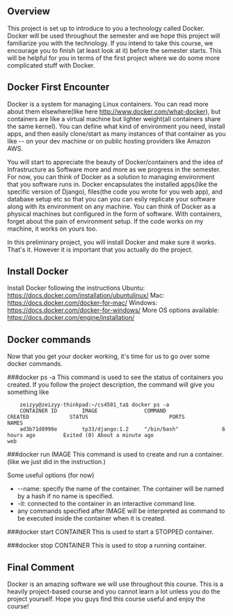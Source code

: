 Overview
--------

This project is set up to introduce to you a technology called Docker.
Docker will be used throughout the semester and we hope this project will familiarize you with the technology.
If you intend to take this course, we encourage you to finish (at least look at it) before the semester starts.
This will be helpful for you in terms of the first project where we do some more complicated stuff with Docker.

Docker First Encounter
----------------------
Docker is a system for managing Linux containers. You can read more about them elsewhere(like here http://www.docker.com/what-docker), but containers are like a virtual machine but lighter weight(all containers share the same kernel). You can define what kind of environment you need, install apps, and then easily clone/start as many instances of that container as you like -- on your dev machine or on public hosting providers like Amazon AWS.

You will start to appreciate the beauty of Docker/containers and the idea of Infrastructure as Software more and more as we progress in the semester. For now, you can think of Docker as a solution to managing environment that you software runs in. Docker encapsulates the installed apps(like the specific version of Django), files(the code you wrote for you web app), and database setup etc so that you can you can esily replicate your software along with its environment on any machine. You can think of Docker as a physical machines but configured in the form of software. With containers, forget about the pain of environment setup. If the code works on my machine, it works on yours too.

In this preliminary project, you will install Docker and make sure it works. That's it. However it is important that you actually do the project.

Install Docker
--------------
Install Docker following the instructions Ubuntu: https://docs.docker.com/installation/ubuntulinux/ Mac: https://docs.docker.com/docker-for-mac/ Windows: https://docs.docker.com/docker-for-windows/ More OS options available: https://docs.docker.com/engine/installation/

Docker commands
---------------
Now that you get your docker working, it's time for us to go over some docker commands.

###docker ps -a
This command is used to see the status of containers you created. If you follow the project description, the command will give you something like
```
	zeizyy@zeizyy-thinkpad:~/cs4501_ta$ docker ps -a
	CONTAINER ID        IMAGE               COMMAND                  CREATED             STATUS                          PORTS               NAMES
	ad3b71d8998e        tp33/django:1.2     "/bin/bash"              6 hours ago         Exited (0) About a minute ago                       web
```

###docker run IMAGE
This command is used to create and run a container.(like we just did in the instruction.)

Some useful options (for now)
- --name: specify the name of the container. The container will be named by a hash if no name is specified.
- -it: connected to the container in an interactive command line.
- any commands specified after IMAGE will be interpreted as command to be executed inside the container when it is created.

###docker start CONTAINER
This is used to start a STOPPED container.

###docker stop CONTAINER
This is used to stop a running container.

Final Comment
-------------
Docker is an amazing software we will use throughout this course. This is a heavily project-based course and you cannot learn a lot unless you do the project yourself. Hope you guys find this course useful and enjoy the course!
